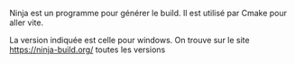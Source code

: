 Ninja est un programme pour générer le build. Il est utilisé par Cmake pour aller vite.  

La version indiquée est celle pour windows.
On trouve sur le site https://ninja-build.org/ toutes les versions   
